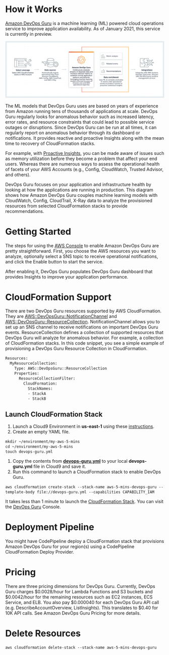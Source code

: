# How it Works
[Amazon DevOps Guru](https://aws.amazon.com/devops-guru/) is a machine learning (ML) powered cloud operations service to improve application availability. As of January 2021, this service is currently in preview. 

![How it Works](https://github.com/PaulDuvall/aws-5-mins/blob/main/_img/devops-guru-howitworks.png)

The ML models that DevOps Guru uses are based on years of experience from Amazon running tens of thousands of applications at scale. DevOps Guru regularly looks for anomalous behavior such as increased latency, error rates, and resource constraints that could lead to possible service outages or disruptions. Since DevOps Guru can be run at all times, it can regularly report on anomalous behavior through its dashboard or notifications. It provides reactive and proactive Insights along with the mean time to recovery of CloudFormation stacks. 

For example, with [Proactive Insights](https://docs.aws.amazon.com/devops-guru/latest/userguide/understanding-insights-console.html), you can be made aware of issues such as memory utilization before they become a problem that affect your end users. Whereas there are numerous ways to assess the operational health of facets of your AWS Accounts (e.g., Config, CloudWatch, Trusted Advisor, and others).

DevOps Guru focuses on your application and infrastructure health by looking at how the applications are running in production. This diagram shows how Amazon DevOps Guru couples machine learning models with CloudWatch, Config, CloudTrail, X-Ray data to analyze the provisioned resources from selected CloudFormation stacks to provide recommendations.  

# Getting Started
The steps for using the [AWS Console](https://console.aws.amazon.com/codeguru/devops-guru/) to enable Amazon DevOps Guru are pretty straightforward. 
First, you choose the AWS resources you want to analyze, optionally select a SNS topic to receive operational notifications, and click the Enable button to start the service. 

After enabling it, DevOps Guru populates DevOps Guru dashboard that provides Insights to improve your application performance.

# CloudFormation Support
There are two DevOps Guru resources supported by AWS CloudFormation. They are [AWS::DevOpsGuru::NotificationChannel](https://docs.aws.amazon.com/AWSCloudFormation/latest/UserGuide/aws-resource-devopsguru-notificationchannel.html) and [AWS::DevOpsGuru::ResourceCollection](https://docs.aws.amazon.com/AWSCloudFormation/latest/UserGuide/aws-resource-devopsguru-resourcecollection.html). NotificationChannel allows you to set up an SNS channel to receive notifications on important DevOps Guru events. ResourceCollection defines a collection of supported resources that DevOps Guru will analyze for anomalous behavior. For example, a collection of CloudFormation stacks. In this code snippet, you see a simple example of provisioning a DevOps Guru Resource Collection in CloudFormation. 

```
Resources:
  MyResourceCollection:
    Type: AWS::DevOpsGuru::ResourceCollection
    Properties:
      ResourceCollectionFilter:
        CloudFormation:
          StackNames:
          - StackA
          - StackB

```

## Launch CloudFormation Stack

1. Launch a Cloud9 Environment in **us-east-1** using these [instructions](https://github.com/PaulDuvall/aws-5-mins/tree/main/cloud9).
1. Create an empty YAML file.

```
mkdir ~/environment/my-aws-5-mins
cd ~/environment/my-aws-5-mins
touch devops-guru.yml
```
1. Copy the contents from **[devops-guru.yml](https://raw.githubusercontent.com/PaulDuvall/aws-5-mins/main/devops-guru/devops-guru.yml?token=AAMLKO5WPMCUJSMPCSCFW4TACR3NM)** to your local **devops-guru.yml** file in Cloud9 and save it. 
1. Run this command to launch a CloudFormation stack to enable DevOps Guru. 

```
aws cloudformation create-stack --stack-name aws-5-mins-devops-guru --template-body file://devops-guru.yml --capabilities CAPABILITY_IAM
```

It takes less than 1 minute to launch the [CloudFormation Stack](https://console.aws.amazon.com/cloudformation). You can visit the [DevOps Guru](https://console.aws.amazon.com/codeguru/devops-guru/) Console.

# Deployment Pipeline
You might have CodePipeline deploy a CloudFormation stack that provisions Amazon DevOps Guru for your region(s) using a CodePipeline CloudFormation Deploy Provider.

# Pricing
There are three pricing dimensions for DevOps Guru. Currently, DevOps Guru charges $0.0028/hour for Lambda Functions and S3 buckets and $0.0042/hour for the remaining resources such as EC2 instances, ECS Service, and ELB. You also pay $0.000040 for each DevOps Guru API call (e.g. DescribeAccountOverview, ListInsights). This translates to $0.40 for 10K API calls. See Amazon DevOps Guru Pricing for more details.

# Delete Resources

```
aws cloudformation delete-stack --stack-name aws-5-mins-devops-guru
```
